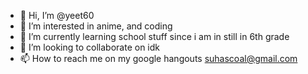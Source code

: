 - 👋 Hi, I’m @yeet60
- 👀 I’m interested in anime, and coding
- 🌱 I’m currently learning school stuff since i am in still in 6th grade
- 💞️ I’m looking to collaborate on idk
- 📫 How to reach me on my google hangouts suhascoal@gmail.com

<!---
yeet60/yeet60 is a ✨ special ✨ repository because its `README.md` (this file) appears on your GitHub profile.
You can click the Preview link to take a look at your changes.
--->
